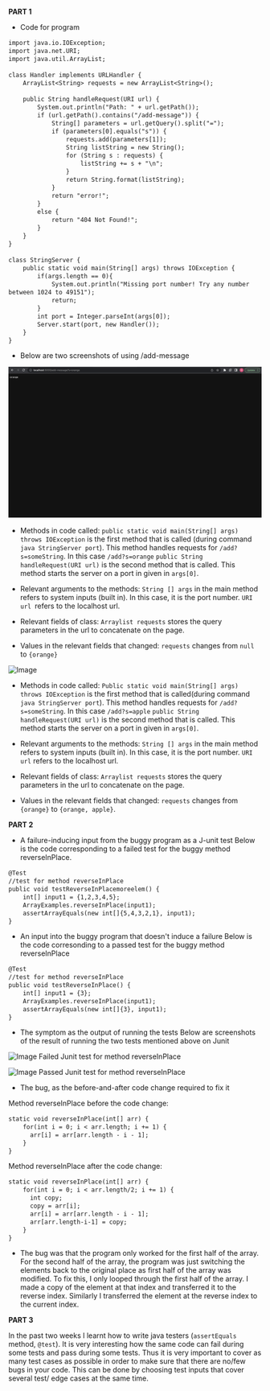 **PART 1**

* Code for program <br>
```
import java.io.IOException;
import java.net.URI; 
import java.util.ArrayList;

class Handler implements URLHandler { 
    ArrayList<String> requests = new ArrayList<String>();

    public String handleRequest(URI url) {
        System.out.println("Path: " + url.getPath());
        if (url.getPath().contains("/add-message")) {
            String[] parameters = url.getQuery().split("=");
            if (parameters[0].equals("s")) {
                requests.add(parameters[1]);
                String listString = new String();
                for (String s : requests) {
                    listString += s + "\n";
                }
                return String.format(listString);
            }
            return "error!"; 
        }
        else {
            return "404 Not Found!";
        }
    }
}

class StringServer {
    public static void main(String[] args) throws IOException {
        if(args.length == 0){
            System.out.println("Missing port number! Try any number between 1024 to 49151");
            return;
        }
        int port = Integer.parseInt(args[0]);
        Server.start(port, new Handler());
    }
}
```
	
* Below are two screenshots of using /add-message

![Image](orange.png)
	
* Methods in code called: 
```public static void main(String[] args) throws IOException``` is the first method that is called (during command ```java StringServer port```). This method handles requests for ```/add?s=someString```. In this case ```/add?s=orange```
```public String handleRequest(URI url)``` is the second method that is called. This method starts the server on a port in given in ```args[0]```.
	
* Relevant arguments to the methods: 
```String [] args``` in the main method refers to system inputs (built in). In this case, it is the port number.
```URI url ```refers to the localhost url. 

* Relevant fields of class:
```Arraylist requests``` stores the query parameters in the url to concatenate on the page.
	
* Values in the relevant fields that changed:
```requests``` changes from ```null``` to ```{orange}```
	
![Image](orange_apple.png)

* Methods in code called: 
```Public static void main(String[] args) throws IOException``` is the first method that is called(during command ```java StringServer port```). This method handles requests for ```/add?s=someString```. In this case ```/add?s=apple```
```public String handleRequest(URI url)``` is the second method that is called. This method starts the server on a port in given in ```args[0]```.
	
* Relevant arguments to the methods: 
```String [] args``` in the main method refers to system inputs (built in). In this case, it is the port number. 
```URI url``` refers to the localhost url.

* Relevant fields of class:
```Arraylist requests``` stores the query parameters in the url to concatenate on the page.
	
* Values in the relevant fields that changed:
```requests``` changes from ```{orange}``` to ```{orange, apple}```.
	

**PART 2**

* A failure-inducing input from the buggy program as a J-unit test
Below is the code corresponding to a failed test for the buggy method reverseInPlace. 
```
@Test 
//test for method reverseInPlace 
public void testReverseInPlacemoreelem() { 
	int[] input1 = {1,2,3,4,5}; 
	ArrayExamples.reverseInPlace(input1); 
	assertArrayEquals(new int[]{5,4,3,2,1}, input1);
} 
```

* An input into the buggy program that doesn't induce a failure 
Below is the code corresonding to a passed test for the buggy method reverseInPlace
```
@Test 
//test for method reverseInPlace
public void testReverseInPlace() { 
    int[] input1 = {3}; 
    ArrayExamples.reverseInPlace(input1);
    assertArrayEquals(new int[]{3}, input1);
}
  ```
  
* The symptom as the output of running the tests
Below are screenshots of the result of running the two tests mentioned above on Junit 

![Image](failed_test.png)
Failed Junit test for method reverseInPlace

![Image](passed_test.png)
Passed Junit test for method reverseInPlace

* The bug, as the before-and-after code change required to fix it

Method reverseInPlace before the code change:
```
static void reverseInPlace(int[] arr) {
    for(int i = 0; i < arr.length; i += 1) {
      arr[i] = arr[arr.length - i - 1];
    }
} 
```

Method reverseInPlace after the code change:
```
static void reverseInPlace(int[] arr) {
    for(int i = 0; i < arr.length/2; i += 1) {
      int copy; 
      copy = arr[i];
      arr[i] = arr[arr.length - i - 1];
      arr[arr.length-i-1] = copy;
    }
}
```

* The bug was that the program only worked for the first half of the array. For the second half of the array, the program was just switching the elements back to the original place as first half of the array was modified. 
To fix this, I only looped through the first half of the array. I made a copy of the element at that index and transferred it to the reverse index. Similarly I transferred the element at the reverse index to the current index. 
	

**PART 3**
	
In the past two weeks I learnt how to write java testers (```assertEquals``` method, ```@test```). It is very interesting how the same code can fail during some tests and pass during some tests. Thus it is very important to cover as many test cases as possible in order to make sure that there are no/few bugs in your code. This can be done by choosing test inputs that cover several test/ edge cases at the same time. 

